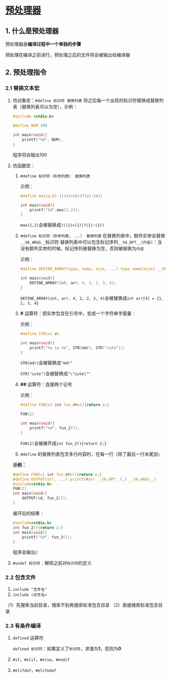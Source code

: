 # [预处理器](https://zh.cppreference.com/w/c/preprocessor)

## 1. 什么是预处理器

预处理器是**编译过程中一个单独的步骤**

预处理在编译之前进行，预处理之后的文件将会被输出给编译器

## 2. 预处理指令

### 2.1 替换文本宏

1. 仿对象宏：`#define 标识符 替换列表` 将之后每一个出现的标识符替换成替换列表（替换列表可以为空），示例：

   ```c
   #include <stdio.h>
     
   #define NUM 100
   
   int main(void){
       printf("%d", NUM);
   }
   ```

   程序将会输出100

2. 仿函数宏：
   1. `#define 标识符（形参列表） 替换列表`

      示例：

      ```c
      #define max(a,b) (((a)>(b))?(a):(b))
      
      int main(void){
          printf("%d",max(1,2));
      }
      ```

      `max(1,2)`会被替换成`(((1)>(2))?(1):(2))`
   2. `#define 标识符（形参列表, ...） 替换列表`
      在替换列表中，额外实参会替换`__VA_ARGS__`标识符
       替换列表中可以包含标记序列`__VA_OPT__(内容)`：当没有额外实参的时候，标记序列被替换为空，否则被替换为`内容`

      示例：

      ```c
      #define DEFINE_ARRAY(type, name, size, ...) type name[size] __VA_OPT__(= { __VA_ARGS__ })
      
      int main(void){
          DEFINE_ARRAY(int, arr, 4, 1, 2, 3, 4);
      }
      ```

       `DEFINE_ARRAY(int, arr, 4, 1, 2, 3, 4)`会被替换成`int arr[4] = {1, 2, 3, 4}`

   3. **#** 运算符：把实参包含在引号中，变成一个字符串字面量：

       示例：

       ```c
       #define STR(a) #a
       
       int main(void){
           printf("%s is %s", STR(mdr), STR("cute"));
       }
       ```

      `STR(mdr)`会被替换成`"mdr"`

       `STR("cute")`会被替换成`"\"cute\""`
   4. **##** 运算符：连接两个记号

       示例：

       ```c
       #define FUN(x) int fun_##x(){return x;}
       
       FUN(2)
       
       int main(void){
           printf("%d", fun_2());
       }
       ```

       `FUN(2)`会被展开成`int fun_2(){return 2;}`
   5. `#define` 的替换列表包含多行内容时，在每一行（除了最后一行末尾加`\`

   **示例：**

   ```c
   #define FUN(x) int fun_##x(){return x;}
   #define OUTPUT(str, ...) printf(#str __VA_OPT__(,) __VA_ARGS__)
   #include<stdio.h>
   FUN(2)
   int main(void){
       OUTPUT(%d, fun_2());
   }
   ```

   展开后的结果：

   ```c
   #include<stdio.h>
   int fun_2(){return 2;}
   int main(void){
       printf("%d", fun_2());
   }
   ```

   程序会输出`2`

3. `#undef 标识符`：解除之前对`标识符`的定义

### 2.2 包含文件

1. `include "文件名"`
2. `include <文件名>`

（1）先搜索当前目录，搜索不到再搜索标准包含目录
（2）直接搜索标准包含目录

### 2.3 有条件编译

1. `defined` 运算符

   `defined 标识符`：如果定义了`标识符`，求值为**1**，否则为**0**

2. `#if`，`#elif`，`#else`，`#endif`
3. `#elifdef`，`#elifndef`
